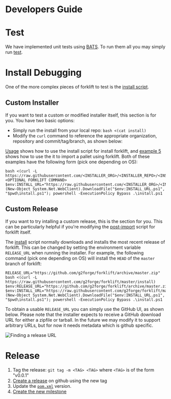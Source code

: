 # Developers Guide

# Test

We have implemented unit tests using [BATS](https://github.com/bats-core/bats-core).
To run them all you may simply run [test](../test).

# Install Debugging

One of the more complex pieces of forklift to test is the [install script](../install).

## Custom Installer

If you want to test a custom or modified installer itself, this section is for you.
You have two basic options:

* Simply run the install from your local repo: `bash <(cat install)`
* Modify the `curl` command to reference the appropriate organization, repository and commit/tag/branch, as shown below:

[Usage](../#usage) shows how to use the install script for install forklift, and [example 5](../#example-5) shows how to use the it to import a pallet using forklift.
Both of these examples have the following form (pick one depending on OS):

```
bash <(curl -L https://raw.githubusercontent.com/<INSTALLER_ORG>/<INSTALLER_REPO>/<INSTALLER_COMMIT>/install) <OPTIONAL FORKLIFT COMMAND>
$env:INSTALL_URL="https://raw.githubusercontent.com/<INSTALLER_ORG>/<INSTALLER_REPO>/<INSTALLER_COMMIT>/install"; (New-Object System.Net.WebClient).DownloadFile("$env:INSTALL_URL.ps1", "$pwd\install.ps1"); powershell -ExecutionPolicy Bypass .\install.ps1
```

## Custom Release

If you want to try intalling a custom release, this is the section for you.
This can be particularly helpful if you're modifying the [post-import](../.forklift/post-import) script for forklift itself.

The [install](../install) script normally downloads and installs the most recent release of forklift.
This can be changed by setting the environment variable `RELEASE_URL` when running the installer.
For example, the following command (pick one depending on OS) will install the `HEAD` of the `master` branch of forklift:

```
RELEASE_URL="https://github.com/g2forge/forklift/archive/master.zip" bash <(curl -L https://raw.githubusercontent.com/g2forge/forklift/master/install)
$env:RELEASE_URL="https://github.com/g2forge/forklift/archive/master.zip"; $env:INSTALL_URL="https://raw.githubusercontent.com/g2forge/forklift/master/install"; (New-Object System.Net.WebClient).DownloadFile("$env:INSTALL_URL.ps1", "$pwd\install.ps1"); powershell -ExecutionPolicy Bypass .\install.ps1
```

To obtain a usable `RELEASE_URL` you can simply use the GitHub UI, as shown below.
Please note that the installer expects to receive a GitHub download URL for either a zipfile or tarball.
In the future we may modify it to support arbitrary URLs, but for now it needs metadata which is github specific.

![Finding a release URL](images/InstallReleaseURL.png)

# Release

1. Tag the release: `git tag -m <TAG> <TAG>` where `<TAG>` is of the form "v0.0.1"
2. [Create a release](https://github.com/g2forge/forklift/releases/new) on github using the new tag
3. Update the [`pom.xml`](pom.xml) version.
4. [Create the new milestone](https://github.com/g2forge/forklift/milestones/new)
